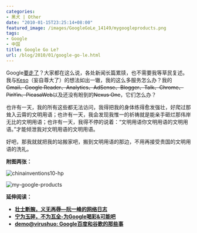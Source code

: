 ```yaml
---
categories:
- 黑犬 | Other
date: "2010-01-15T23:25:14+08:00"
featured_image: /images/GoogleGoLe_14149/mygoogleproducts.png
tags:
- Google
- 中国
title: Google Go Le?
url: /blog/2010/01/google-go-le.html
---
```

Google[要走了](http://googleblog.blogspot.com/2010/01/new-approach-to-china.html "Official Google Blog: A new approach to China")？大家都在这么说，各处新闻长篇累牍，也不需要我等草民复述。我与[Keso](http://blog.donews.com/keso/archive/2010/01/13/1580275.aspx "三言二拍：Google退出中国&对牛乱弹琴&Playin")（妄自尊大了）的想法如出一辙，我的这么多服务怎么办？我的~~Gmail、Google Reader、Analytics、AdSense、Blogger、Talk、Chrome、PinYin、PicasaWeb~~以及还没有盼到的~~Nexus One~~，它们怎么办？
<!--more-->
也许有一天，我的所有这些都无法访问，我得把我的身体练得愈发强壮，好爬过那耸入云霄的文明用语；也许有一天，我会发现我惟一的祈祷就是能亲手砸烂那伟岸无比的文明用语；也许有一天，我得不停的说着：“文明用语你文明用语的文明用语。”才能倾泄我对文明用语的文明用语。

好吧，那我就就把我的站搬家吧，搬到文明用语的那边，不用再接受贵国的文明用语的洗礼。

**附图两张：**

<!--more-->

![chinainventions10-hp](/images/GoogleGoLe_14149/chinainventions10hp.gif "chinainventions10-hp")

![my-google-products](/images/GoogleGoLe_14149/mygoogleproducts.png "my-google-products")

**延伸阅读：**

*   **[壮士断腕，义无再辱—阮一峰的网络日志](http://www.ruanyifeng.com/blog/2010/01/google_to_quit_china.html "壮士断腕，义无再辱&阮一峰的网络日志")**
*   **[宁为玉碎，不为瓦全-为Google喝彩&可能吧](http://www.kenengba.com/post/2248.html "宁为玉碎，不为瓦全-为Google喝彩&可能吧")**
*   **[demo@virushuo: Google百度和谷歌的那些事](http://blog.devep.net/virushuo/2010/01/14/blog56google_blogtinyfool_1_go.html "demo@virushuo: Google百度和谷歌的那些事")**